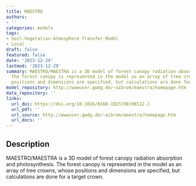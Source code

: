 ```yaml
---
title: MAESTRO
authors:
- ''
categories: models
tags:
- Soil-Vegetation-Atmosphere Transfer Model
- Local
draft: false
featured: false
date: '2023-12-29'
lastmod: '2023-12-29'
summary: MAESTRO/MAESTRA is a 3D model of forest canopy radiation absorption and photosynthesis.
  The forest canopy is represented in the model as an array of tree crowns, whose
  positions and dimensions are specified, but calculations are done for a target crown.
model_repository: http://wwwuser.gwdg.de/~aibrom/maestra/homepage.htm
data_repository: ''
links:
  url_doi: https://doi.org/10.1016/0168-1923(90)90112-J
  url_pdf: ''
  url_source: http://wwwuser.gwdg.de/~aibrom/maestra/homepage.htm
  url_docs: ''
---
```


## Description

MAESTRO/MAESTRA is a 3D model of forest canopy radiation absorption and photosynthesis. The forest canopy is represented in the model as an array of tree crowns, whose positions and dimensions are specified, but calculations are done for a target crown.

